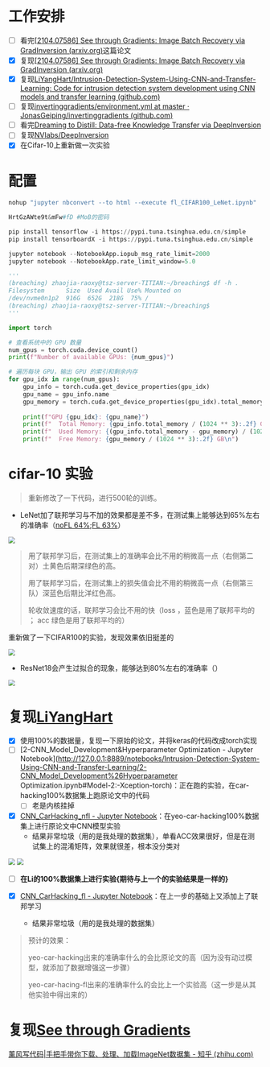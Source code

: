 # 工作安排

- [ ] 看完[[2104.07586\] See through Gradients: Image Batch Recovery via GradInversion (arxiv.org)](https://ar5iv.labs.arxiv.org/html/2104.07586?_immersive_translate_auto_translate=1)这篇论文
- [x] 复现[[2104.07586\] See through Gradients: Image Batch Recovery via GradInversion (arxiv.org)](https://ar5iv.labs.arxiv.org/html/2104.07586?_immersive_translate_auto_translate=1)
- [x] 复现[LiYangHart/Intrusion-Detection-System-Using-CNN-and-Transfer-Learning: Code for intrusion detection system development using CNN models and transfer learning (github.com)](https://github.com/LiYangHart/Intrusion-Detection-System-Using-CNN-and-Transfer-Learning)
- [ ] 复现[invertinggradients/environment.yml at master · JonasGeiping/invertinggradients (github.com)](https://github.com/JonasGeiping/invertinggradients/blob/master/environment.yml)
- [ ] 看完[Dreaming to Distill: Data-free Knowledge Transfer via DeepInversion](https://blog.csdn.net/FengF2017/article/details/115698179)
- [ ] 复现[NVlabs/DeepInversion](https://github.com/NVlabs/DeepInversion/tree/master)
- [x] 在Cifar-10上重新做一次实验

# 配置

 ```python
 nohup "jupyter nbconvert --to html --execute fl_CIFAR100_LeNet.ipynb"  > jp.log 2>&1 &
 
 HrtGzAWte9t&mFw#fD #MoB的密码
 
 pip install tensorflow -i https://pypi.tuna.tsinghua.edu.cn/simple
 pip install tensorboardX -i https://pypi.tuna.tsinghua.edu.cn/simple
 
 jupyter notebook --NotebookApp.iopub_msg_rate_limit=2000
 jupyter notebook --NotebookApp.rate_limit_window=5.0
 
 '''
 (breaching) zhaojia-raoxy@tsz-server-TITIAN:~/breaching$ df -h .
 Filesystem      Size  Used Avail Use% Mounted on
 /dev/nvme0n1p2  916G  652G  218G  75% /
 (breaching) zhaojia-raoxy@tsz-server-TITIAN:~/breaching$
 '''
 
 import torch
 
 # 查看系统中的 GPU 数量
 num_gpus = torch.cuda.device_count()
 print(f"Number of available GPUs: {num_gpus}")
 
 # 遍历每块 GPU，输出 GPU 的索引和剩余内存
 for gpu_idx in range(num_gpus):
     gpu_info = torch.cuda.get_device_properties(gpu_idx)
     gpu_name = gpu_info.name
     gpu_memory = torch.cuda.get_device_properties(gpu_idx).total_memory - torch.cuda.memory_allocated(gpu_idx)
     
     print(f"GPU {gpu_idx}: {gpu_name}")
     print(f"  Total Memory: {gpu_info.total_memory / (1024 ** 3):.2f} GB")
     print(f"  Used Memory: {(gpu_info.total_memory - gpu_memory) / (1024 ** 3):.2f} GB")
     print(f"  Free Memory: {gpu_memory / (1024 ** 3):.2f} GB\n")
 ```



# cifar-10 实验

> 重新修改了一下代码，进行500轮的训练。

- LeNet加了联邦学习与不加的效果都是差不多，在测试集上能够达到65%左右的准确率（[noFL 64%](https://github.com/lao1a0/Iov-with-FL/blob/main/12-22组会/LeNet_CIFAR10_fl_no.ipynb);[FL 63%](https://github.com/lao1a0/Iov-with-FL/blob/main/12-22组会/LeNet_CIFAR10_fl.ipynb)）

<img src="./img/1.png" style="zoom: 80%;" />

>  用了联邦学习后，在测试集上的准确率会比不用的稍微高一点（右侧第二对）土黄色后期深绿色的高。
>
> 用了联邦学习后，在测试集上的损失值会比不用的稍微高一点（右侧第三队）深蓝色后期比洋红色高。
>
> 轮收敛速度的话，联邦学习会比不用的快（loss ，蓝色是用了联邦平均的 ； acc 绿色是用了联邦平均的）

重新做了一下CIFAR100的实验，发现效果依旧挺差的

<img src="./img/2.png" style="zoom:80%;" />

- ResNet18会产生过拟合的现象，能够达到80%左右的准确率（）

<img src="./img/3.png" style="zoom:80%;" />

# 复现[LiYangHart](https://github.com/LiYangHart/Intrusion-Detection-System-Using-CNN-and-Transfer-Learning)

- [x] 使用100%的数据量，复现一下原始的论文，并将keras的代码改成torch实现
- [ ] [2-CNN_Model_Development&Hyperparameter Optimization - Jupyter Notebook](http://127.0.0.1:8889/notebooks/Intrusion-Detection-System-Using-CNN-and-Transfer-Learning/2-CNN_Model_Development%26Hyperparameter Optimization.ipynb#Model-2:-Xception-torch)：正在跑的实验，在car-hacking100%数据集上跑原论文中的代码
  - [ ] 老是内核挂掉
- [x] [CNN_CarHacking_nfl - Jupyter Notebook](http://127.0.0.1:8889/notebooks/CNN_CarHacking_nfl.ipynb)：在yeo-car-hacking100%数据集上进行原论文中CNN模型实验
  - 结果非常垃圾（用的是我处理的数据集），单看ACC效果很好，但是在测试集上的混淆矩阵，效果就很差，根本没分类对

<img src="./img/4.png" style="zoom: 80%;" />

<img src="./img/44.png" style="zoom:80%;" />



- [ ] **在Li的100%数据集上进行实验{期待与上一个的实验结果是一样的}**		

- [x] [CNN_CarHacking_fl - Jupyter Notebook](http://127.0.0.1:8889/notebooks/CNN_CarHacking_fl.ipynb#LeNet)：在上一步的基础上又添加上了联邦学习
  - 结果非常垃圾（用的是我处理的数据集）

> 预计的效果：
>
> yeo-car-hacking出来的准确率什么的会比原论文的高（因为没有动过模型，就添加了数据增强这一步骤）
>
> yeo-car-hacing-fl出来的准确率什么的会比上一个实验高（这一步是从其他实验中得出来的）

# 复现[See through Gradients](https://ar5iv.labs.arxiv.org/html/2104.07586?_immersive_translate_auto_translate=1)

[薰风写代码|手把手带你下载、处理、加载ImageNet数据集 - 知乎 (zhihu.com)](https://zhuanlan.zhihu.com/p/378991398)